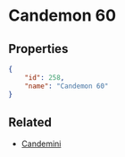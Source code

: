 # Candemon 60

<no description available>

## Properties

```json
{
    "id": 258,
    "name": "Candemon 60"
}
```

## Related

- [Candemini](../items/16610-candemini.md)

